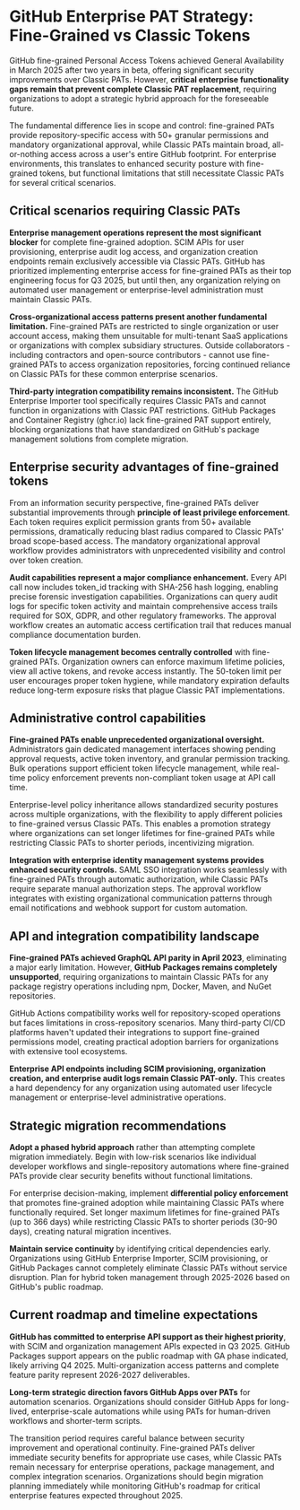 # GitHub Enterprise PAT Strategy: Fine-Grained vs Classic Tokens

GitHub fine-grained Personal Access Tokens achieved General Availability in March 2025 after two years in beta, offering significant security improvements over Classic PATs. However, **critical enterprise functionality gaps remain that prevent complete Classic PAT replacement**, requiring organizations to adopt a strategic hybrid approach for the foreseeable future.

The fundamental difference lies in scope and control: fine-grained PATs provide repository-specific access with 50+ granular permissions and mandatory organizational approval, while Classic PATs maintain broad, all-or-nothing access across a user's entire GitHub footprint. For enterprise environments, this translates to enhanced security posture with fine-grained tokens, but functional limitations that still necessitate Classic PATs for several critical scenarios.

## Critical scenarios requiring Classic PATs

**Enterprise management operations represent the most significant blocker** for complete fine-grained adoption. SCIM APIs for user provisioning, enterprise audit log access, and organization creation endpoints remain exclusively accessible via Classic PATs. GitHub has prioritized implementing enterprise access for fine-grained PATs as their top engineering focus for Q3 2025, but until then, any organization relying on automated user management or enterprise-level administration must maintain Classic PATs.

**Cross-organizational access patterns present another fundamental limitation.** Fine-grained PATs are restricted to single organization or user account access, making them unsuitable for multi-tenant SaaS applications or organizations with complex subsidiary structures. Outside collaborators - including contractors and open-source contributors - cannot use fine-grained PATs to access organization repositories, forcing continued reliance on Classic PATs for these common enterprise scenarios.

**Third-party integration compatibility remains inconsistent.** The GitHub Enterprise Importer tool specifically requires Classic PATs and cannot function in organizations with Classic PAT restrictions. GitHub Packages and Container Registry (ghcr.io) lack fine-grained PAT support entirely, blocking organizations that have standardized on GitHub's package management solutions from complete migration.

## Enterprise security advantages of fine-grained tokens

From an information security perspective, fine-grained PATs deliver substantial improvements through **principle of least privilege enforcement**. Each token requires explicit permission grants from 50+ available permissions, dramatically reducing blast radius compared to Classic PATs' broad scope-based access. The mandatory organizational approval workflow provides administrators with unprecedented visibility and control over token creation.

**Audit capabilities represent a major compliance enhancement.** Every API call now includes token_id tracking with SHA-256 hash logging, enabling precise forensic investigation capabilities. Organizations can query audit logs for specific token activity and maintain comprehensive access trails required for SOX, GDPR, and other regulatory frameworks. The approval workflow creates an automatic access certification trail that reduces manual compliance documentation burden.

**Token lifecycle management becomes centrally controlled** with fine-grained PATs. Organization owners can enforce maximum lifetime policies, view all active tokens, and revoke access instantly. The 50-token limit per user encourages proper token hygiene, while mandatory expiration defaults reduce long-term exposure risks that plague Classic PAT implementations.

## Administrative control capabilities

**Fine-grained PATs enable unprecedented organizational oversight.** Administrators gain dedicated management interfaces showing pending approval requests, active token inventory, and granular permission tracking. Bulk operations support efficient token lifecycle management, while real-time policy enforcement prevents non-compliant token usage at API call time.

Enterprise-level policy inheritance allows standardized security postures across multiple organizations, with the flexibility to apply different policies to fine-grained versus Classic PATs. This enables a promotion strategy where organizations can set longer lifetimes for fine-grained PATs while restricting Classic PATs to shorter periods, incentivizing migration.

**Integration with enterprise identity management systems provides enhanced security controls.** SAML SSO integration works seamlessly with fine-grained PATs through automatic authorization, while Classic PATs require separate manual authorization steps. The approval workflow integrates with existing organizational communication patterns through email notifications and webhook support for custom automation.

## API and integration compatibility landscape

**Fine-grained PATs achieved GraphQL API parity in April 2023**, eliminating a major early limitation. However, **GitHub Packages remains completely unsupported**, requiring organizations to maintain Classic PATs for any package registry operations including npm, Docker, Maven, and NuGet repositories.

GitHub Actions compatibility works well for repository-scoped operations but faces limitations in cross-repository scenarios. Many third-party CI/CD platforms haven't updated their integrations to support fine-grained permissions model, creating practical adoption barriers for organizations with extensive tool ecosystems.

**Enterprise API endpoints including SCIM provisioning, organization creation, and enterprise audit logs remain Classic PAT-only.** This creates a hard dependency for any organization using automated user lifecycle management or enterprise-level administrative operations.

## Strategic migration recommendations

**Adopt a phased hybrid approach** rather than attempting complete migration immediately. Begin with low-risk scenarios like individual developer workflows and single-repository automations where fine-grained PATs provide clear security benefits without functional limitations.

For enterprise decision-making, implement **differential policy enforcement** that promotes fine-grained adoption while maintaining Classic PATs where functionally required. Set longer maximum lifetimes for fine-grained PATs (up to 366 days) while restricting Classic PATs to shorter periods (30-90 days), creating natural migration incentives.

**Maintain service continuity** by identifying critical dependencies early. Organizations using GitHub Enterprise Importer, SCIM provisioning, or GitHub Packages cannot completely eliminate Classic PATs without service disruption. Plan for hybrid token management through 2025-2026 based on GitHub's public roadmap.

## Current roadmap and timeline expectations

**GitHub has committed to enterprise API support as their highest priority**, with SCIM and organization management APIs expected in Q3 2025. GitHub Packages support appears on the public roadmap with GA phase indicated, likely arriving Q4 2025. Multi-organization access patterns and complete feature parity represent 2026-2027 deliverables.

**Long-term strategic direction favors GitHub Apps over PATs** for automation scenarios. Organizations should consider GitHub Apps for long-lived, enterprise-scale automations while using PATs for human-driven workflows and shorter-term scripts.

The transition period requires careful balance between security improvement and operational continuity. Fine-grained PATs deliver immediate security benefits for appropriate use cases, while Classic PATs remain necessary for enterprise operations, package management, and complex integration scenarios. Organizations should begin migration planning immediately while monitoring GitHub's roadmap for critical enterprise features expected throughout 2025.